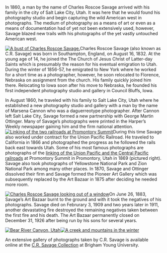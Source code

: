 In 1860, a man by the name of Charles Roscoe Savage arrived with his family in the city of Salt Lake City, Utah. It was here that he would found his photography studio and begin capturing the wild American west in photographs. The medium of photography as a means of art or even as a means of documentation had of yet not been extensively used, however, Savage blazed new trails with his photographs of the yet vastly untouched American west.

[![A bust of Charles Roscoe Savage.](charles-roscoe-savage.jpg)](http://historyrhymes.wordpress.com/2008/05/06/savage-photography/charles-roscoe-savage/)Charles Roscoe Savage (also known as C.R. Savage) was born in Southampton, England, on August 16, 1832. At the young age of 14, he joined the The Church of Jesus Christ of Latter-day Saints which is presumably the reason for his eventual emigration to Utah. During the winter of 1856-57, he emigrated to New York where he worked for a short time as a photographer, however, he soon relocated to Florence, Nebraska on assignment from the church. His family quickly joined him there. Relocating to Iowa soon after his move to Nebraska, he founded his first independent photography studio and gallery in Council Bluffs, Iowa.

In August 1860, he traveled with his family to Salt Lake City, Utah where he established a new photography studio and gallery with a man by the name of Marsena Cannon who was a daguerreotype photographer. After Cannon left Salt Lake City, Savage formed a new partnership with George Martin Ottinger. Many of Savage’s photographs were printed in the Harper’s Weekly newspaper gaining him and the firm national attention. [![Linking of the two railroads at Promontory Summit](savage-promontory-1.jpg)](http://historyrhymes.wordpress.com/2008/05/06/savage-photography/savage-promontory-1/)During this time Savage also worked under contract for the Union Pacific Railroad. He traveled to California in 1866 and photographed the progress as he followed the rails back east towards Utah. Some of his most famous photographs are photographs of the [linking of the Union Pacific and the Central Pacific railroads](http://contentdm.lib.byu.edu/cdm4/results.php?CISOOP1=all&CISOFIELD1=CISOSEARCHALL&CISORESTMP=results.php&CISOVIEWTMP=item_viewer.php&CISOMODE=grid&CISOGRID=thumbnail%2CA%2C1%3Btitle%2CA%2C1%3Bsubjec%2CA%2C0%3Bdescri%2C200%2C0%3Bnone%2CA%2C0%3B20%3Btitle%2Cnone%2Cnone%2Cnone%2Cnone&CISOBIB=title%2CA%2C1%2CN%3Bsubjec%2CA%2C0%2CN%3Bdescri%2C200%2C0%2CN%3Bnone%2CA%2C0%2CN%3Bnone%2CA%2C0%2CN%3B20%3Btitle%2Cnone%2Cnone%2Cnone%2Cnone&CISOTHUMB=20+%284x5%29%3Btitle%2Cnone%2Cnone%2Cnone%2Cnone&CISOTITLE=20%3Btitle%2Cnone%2Cnone%2Cnone%2Cnone&CISOHIERA=20%3Bsubjec%2Ctitle%2Cnone%2Cnone%2Cnone&CISOSUPPRESS=1&CISOBOX1=Promontory&CISOROOT=%2FSavage%2C%2FSavage2&searchLimiter=CISOSEARCHALL&whichColl=all) at Promontory Summit in Promontory, Utah in 1869 (pictured right). Savage also took photographs of Yellowstone National Park and Zion National Park among many other places. In 1870, Savage and Ottinger dissolved their firm and Savage formed the Pioneer Art Gallery which was subsequently replaced by the Art Bazaar in 1875 after deciding he needed more room.

[![Charles Roscoe Savage looking out of a window](https://i0.wp.com/historyrhymes.alexseifert.com/wp-content/uploads/2008/05/charles-roscoe-savage-21.jpg?resize=120%2C96)](http://historyrhymes.wordpress.com/2008/05/06/savage-photography/charles-roscoe-savage-21/)On June 26, 1883, Savage’s Art Bazaar burnt to the ground and with it took the negatives of his photographs. Savage died on Februrary 3, 1909 and two years later in 1911, another devastating fire destroyed the remaining negatives taken between the first fire and his death. The Art Bazaar permanently closed on December 31, 1926 after being run by his sons for several years.

[![Bear River Canyon, Utah](https://i0.wp.com/historyrhymes.alexseifert.com/wp-content/uploads/2008/05/savage-landscape-1.jpg?resize=120%2C96)](http://historyrhymes.wordpress.com/2008/05/06/savage-photography/savage-landscape-1/)[![A creek and mountains in the winter](savage-landscape-2.jpg)](http://historyrhymes.wordpress.com/2008/05/06/savage-photography/savage-landscape-2/)

An extensive gallery of photographs taken by C.R. Savage is available online at the [C.R. Savage Collection](http://www.lib.byu.edu/dlib/savage/) at Brigham Young University.